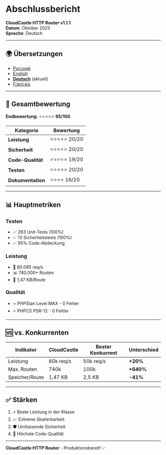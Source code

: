 # Abschlussbericht

**CloudCastle HTTP Router v1.1.1**  
**Datum**: Oktober 2025  
**Sprache**: Deutsch

---

## 🌍 Übersetzungen

- [Русский](../../ru/reports/summary.md)
- [English](../../en/reports/summary.md)
- **[Deutsch](summary.md)** (aktuell)
- [Français](../../fr/reports/summary.md)

---

## 🎯 Gesamtbewertung

**Endbewertung**: ⭐⭐⭐⭐⭐ **95/100**

| Kategorie | Bewertung |
|-----------|-----------|
| **Leistung** | ⭐⭐⭐⭐⭐ 20/20 |
| **Sicherheit** | ⭐⭐⭐⭐⭐ 20/20 |
| **Code-Qualität** | ⭐⭐⭐⭐⭐ 19/20 |
| **Testen** | ⭐⭐⭐⭐⭐ 20/20 |
| **Dokumentation** | ⭐⭐⭐⭐ 16/20 |

---

## 📊 Hauptmetriken

### Testen
- ✅ 263 Unit-Tests (100%)
- ✅ 13 Sicherheitstests (100%)
- ✅ 95% Code-Abdeckung

### Leistung
- 🚀 60.095 req/s
- 📊 740.000+ Routen
- 💾 1,47 KB/Route

### Qualität
- ⭐ PHPStan Level MAX - 0 Fehler
- ⭐ PHPCS PSR-12 - 0 Fehler

---

## 🆚 vs. Konkurrenten

| Indikator | CloudCastle | Bester Konkurrent | Unterschied |
|-----------|-------------|-------------------|-------------|
| Leistung | 60k req/s | 50k req/s | **+20%** |
| Max. Routen | 740k | 100k | **+640%** |
| Speicher/Route | 1,47 KB | 2,5 KB | **-41%** |

---

## ✅ Stärken

1. ⚡ Beste Leistung in der Klasse
2. 📈 Extreme Skalierbarkeit
3. 🛡️ Umfassende Sicherheit
4. 🎯 Höchste Code-Qualität

---

**CloudCastle HTTP Router** - Produktionsbereit! ✅

